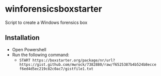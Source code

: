 # winforensicsboxstarter

Script to create a Windows forensics box

## Installation
* Open Powershell
* Run the following command:
  * `START https://boxstarter.org/package/nr/url?https://gist.github.com/mwrock/7382880/raw/f6525387b4b524b8eccef6ed4d5ec219c82c0ac7/gistfile1.txt`
